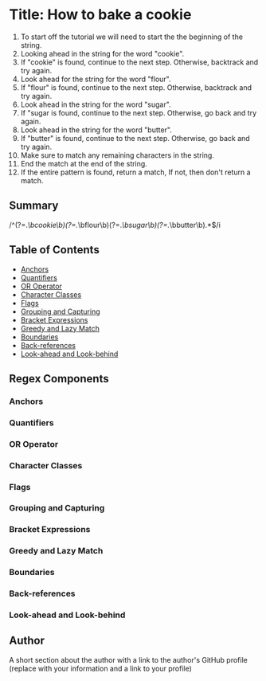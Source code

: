 # Title: How to bake a cookie

1. To start off the tutorial we will need to start the the beginning of the string.
2. Looking ahead in the string for the word "cookie".
3. If "cookie" is found, continue to the next step. Otherwise, backtrack and try again.
4. Look ahead for the string for the word "flour".
5. If "flour" is found, continue to the next step. Otherwise, backtrack and try again.
6. Look ahead in the string for the word "sugar".
7. If "sugar is found, continue to the next step. Otherwise, go back and try again.
8. Look ahead in the string for the word "butter".
9. If "butter" is found, continue to the next step. Otherwise, go back and try again.
10. Make sure to match any remaining characters in the string.
11. End the match at the end of the string.
12. If the entire pattern is found, return a match, If not, then don't return a match. 

## Summary

/^(?=.*\bcookie\b)(?=.*\bflour\b)(?=.*\bsugar\b)(?=.*\bbutter\b).*$/i

## Table of Contents

- [Anchors](#anchors)
- [Quantifiers](#quantifiers)
- [OR Operator](#or-operator)
- [Character Classes](#character-classes)
- [Flags](#flags)
- [Grouping and Capturing](#grouping-and-capturing)
- [Bracket Expressions](#bracket-expressions)
- [Greedy and Lazy Match](#greedy-and-lazy-match)
- [Boundaries](#boundaries)
- [Back-references](#back-references)
- [Look-ahead and Look-behind](#look-ahead-and-look-behind)

## Regex Components

### Anchors

### Quantifiers

### OR Operator

### Character Classes

### Flags

### Grouping and Capturing

### Bracket Expressions

### Greedy and Lazy Match

### Boundaries

### Back-references

### Look-ahead and Look-behind

## Author

A short section about the author with a link to the author's GitHub profile (replace with your information and a link to your profile)
